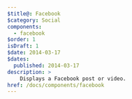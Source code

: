 ```yaml
---
$title@: Facebook
$category: Social
components:
  - facebook
$order: 1
isDraft: 1
$date: 2014-03-17
$dates:
  published: 2014-03-17
description: >
    Displays a Facebook post or video.
href: /docs/components/facebook
---
```

<amp-facebook width="552"
  height="303"
  layout="responsive"
  data-href="https://www.facebook.com/zuck/posts/10102593740125791">
</amp-facebook>
